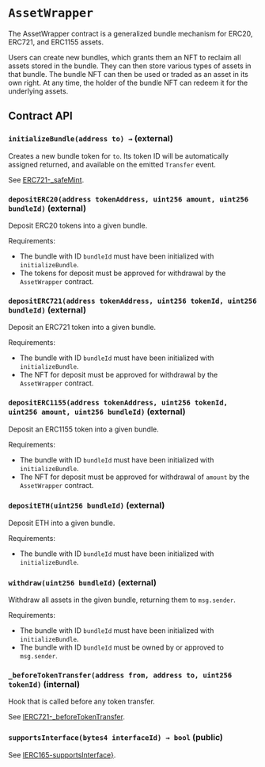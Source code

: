 # `AssetWrapper`

The AssetWrapper contract is a generalized bundle
mechanism for ERC20, ERC721, and ERC1155 assets.

Users can create new bundles, which grants them an NFT to
reclaim all assets stored in the bundle. They can then
store various types of assets in that bundle. The bundle NFT
can then be used or traded as an asset in its own right.
At any time, the holder of the bundle NFT can redeem it for the
underlying assets.

## Contract API

### `initializeBundle(address to) →` (external)

Creates a new bundle token for `to`. Its token ID will be
automatically assigned returned, and available on the emitted `Transfer` event.

See [ERC721-_safeMint](https://docs.openzeppelin.com/contracts/3.x/api/token/erc721#ERC721-_safeMint-address-uint256-).

### `depositERC20(address tokenAddress, uint256 amount, uint256 bundleId)` (external)

Deposit ERC20 tokens into a given bundle.

Requirements:

- The bundle with ID `bundleId` must have been initialized with `initializeBundle`.
- The tokens for deposit must be approved for withdrawal by the
`AssetWrapper` contract.

### `depositERC721(address tokenAddress, uint256 tokenId, uint256 bundleId)` (external)

Deposit an ERC721 token into a given bundle.

Requirements:

- The bundle with ID `bundleId` must have been initialized with `initializeBundle`.
- The NFT for deposit must be approved for withdrawal by the
`AssetWrapper` contract.

### `depositERC1155(address tokenAddress, uint256 tokenId, uint256 amount, uint256 bundleId)` (external)

Deposit an ERC1155 token into a given bundle.

Requirements:

- The bundle with ID `bundleId` must have been initialized with `initializeBundle`.
- The NFT for deposit must be approved for withdrawal of `amount` by the
`AssetWrapper` contract.
### `depositETH(uint256 bundleId)` (external)

Deposit ETH into a given bundle.

Requirements:

- The bundle with ID `bundleId` must have been initialized with `initializeBundle`.

### `withdraw(uint256 bundleId)` (external)

Withdraw all assets in the given bundle, returning them to `msg.sender`.

Requirements:

- The bundle with ID `bundleId` must have been initialized with `initializeBundle`.
- The bundle with ID `bundleId` must be owned by or approved to `msg.sender`.

### `_beforeTokenTransfer(address from, address to, uint256 tokenId)` (internal)

Hook that is called before any token transfer.

See [IERC721-_beforeTokenTransfer](https://docs.openzeppelin.com/contracts/3.x/api/token/erc721#ERC721-_beforeTokenTransfer-address-address-uint256-).

### `supportsInterface(bytes4 interfaceId) → bool` (public)

See [IERC165-supportsInterface}](https://docs.openzeppelin.com/contracts/3.x/api/introspection#IERC165-supportsInterface-bytes4-).

